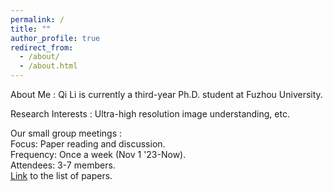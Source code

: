 ```yaml
---
permalink: /
title: ""
author_profile: true
redirect_from: 
  - /about/
  - /about.html
---
```


About Me
:   Qi Li is currently a third-year Ph.D. student at Fuzhou University.

Research Interests
:   Ultra-high resolution image understanding, etc.

Our small group meetings
:   
Focus: Paper reading and discussion.  
Frequency: Once a week (Nov 1 '23-Now).  
Attendees: 3-7 members.  
[Link](https://segbro.github.io) to the list of papers.
